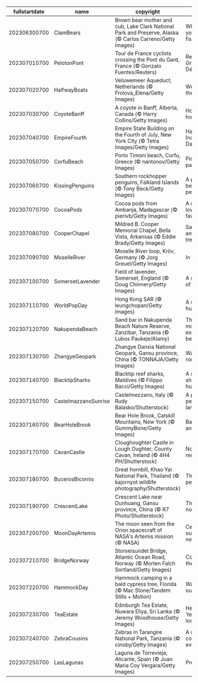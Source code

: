 |fullstartdate|name|copyright|title|image|
|--|--|--|--|--|
202306300700|ClamBears|Brown bear mother and cub, Lake Clark National Park and Preserve, Alaska (© Carlos Carreno/Getty Images)|Where did you drop the fish, son?|![](/en-US/2023/07/202306300700ClamBears.jpg)|
202307010700|PelotonPont|Tour de France cyclists crossing the Pont du Gard, France (© Gonzalo Fuentes/Reuters)|Ready for the Grand Départ?|![](/en-US/2023/07/202307010700PelotonPont.jpg)|
202307020700|HalfwayBoats|Veluwemeer Aqueduct, Netherlands (© Frolova_Elena/Getty Images)|We're halfway there|![](/en-US/2023/07/202307020700HalfwayBoats.jpg)|
202307030700|CoyoteBanff|A coyote in Banff, Alberta, Canada (© Harry Collins/Getty Images)|Hot enough to howl|![](/en-US/2023/07/202307030700CoyoteBanff.jpg)|
202307040700|EmpireFourth|Empire State Building on the Fourth of July, New York City (© Tetra Images/Getty Images)|Happy Independence Day!|![](/en-US/2023/07/202307040700EmpireFourth.jpg)|
202307050700|CorfuBeach|Porto Timoni beach, Corfu, Greece (© nantonov/Getty Images)|Pick your paradise|![](/en-US/2023/07/202307050700CorfuBeach.jpg)|
202307060700|KissingPenguins|Southern rockhopper penguins, Falkland Islands (© Tony Beck/Getty Images)|A peck between penguins|![](/en-US/2023/07/202307060700KissingPenguins.jpg)|
202307070700|CocoaPods|Cocoa pods from Ambanja, Madagascar (© pierivb/Getty Images)|A chocolate lover's favorite fruit|![](/en-US/2023/07/202307070700CocoaPods.jpg)|
202307080700|CooperChapel|Mildred B. Cooper Memorial Chapel, Bella Vista, Arkansas (© Eddie Brady/Getty Images)|Sanctuary among the trees|![](/en-US/2023/07/202307080700CooperChapel.jpg)|
202307090700|MoselleRiver|Moselle River loop, Kröv, Germany (© Jorg Greuel/Getty Images)|In the loop|![](/en-US/2023/07/202307090700MoselleRiver.jpg)|
202307100700|SomersetLavender|Field of lavender, Somerset, England (© Doug Chinnery/Getty Images)|A scented sea of purple|![](/en-US/2023/07/202307100700SomersetLavender.jpg)|
202307110700|WorldPopDay|Hong Kong SAR (© leungchopan/Getty Images)|A sea of humanity|![](/en-US/2023/07/202307110700WorldPopDay.jpg)|
202307120700|NakupendaBeach|Sand bar in Nakupenda Beach Nature Reserve, Zanzibar, Tanzania  (© Lubos Paukeje/Alamy)|The world's most exclusive beach?|![](/en-US/2023/07/202307120700NakupendaBeach.jpg)|
202307130700|ZhangyeGeopark|Zhangye Danxia National Geopark, Gansu province, China (© TONNAJA/Getty Images)|Walking a rocky rainbow|![](/en-US/2023/07/202307130700ZhangyeGeopark.jpg)|
202307140700|BlacktipSharks|Blacktip reef sharks, Maldives (© Filippo Bacci/Getty Images)|A shiver of sharks on the hunt|![](/en-US/2023/07/202307140700BlacktipSharks.jpg)|
202307150700|CastelmazzanoSunrise|Castelmezzano, Italy (© Rudy Balasko/Shutterstock)|A postcard-perfect landscape|![](/en-US/2023/07/202307150700CastelmazzanoSunrise.jpg)|
202307160700|BearHoleBrook|Bear Hole Brook, Catskill Mountains, New York (© GummyBone/Getty Images)|Babbling on and on|![](/en-US/2023/07/202307160700BearHoleBrook.jpg)|
202307170700|CavanCastle|Cloughoughter Castle in Lough Oughter, County Cavan, Ireland (© 4H4 PH/Shutterstock)|No moat required|![](/en-US/2023/07/202307170700CavanCastle.jpg)|
202307180700|BucerosBicornis|Great hornbill, Khao Yai National Park, Thailand (© kajornyot wildlife photography/Shutterstock)|This bird is peak beak|![](/en-US/2023/07/202307180700BucerosBicornis.jpg)|
202307190700|CrescentLake|Crescent Lake near Dunhuang, Gansu province, China (© R7 Photo/Shutterstock)|This oasis is no mirage|![](/en-US/2023/07/202307190700CrescentLake.jpg)|
202307200700|MoonDayArtemis|The moon seen from the Orion spacecraft of NASA's Artemis mission (© NASA)|Celebrating our lunar neighbor|![](/en-US/2023/07/202307200700MoonDayArtemis.jpg)|
202307210700|BridgeNorway|Storseisundet Bridge, Atlantic Ocean Road, Norway (© Morten Falch Sortland/Getty Images)|Connecting the dots|![](/en-US/2023/07/202307210700BridgeNorway.jpg)|
202307220700|HammockDay|Hammock camping in a bald cypress tree, Florida (© Mac Stone/Tandem Stills + Motion)|Want to hang out?|![](/en-US/2023/07/202307220700HammockDay.jpg)|
202307230700|TeaEstate|Edinburgh Tea Estate, Nuwara Eliya, Sri Lanka (© Jeremy Woodhouse/Getty Images)|Hello, is it 'tea' you’re looking for?|![](/en-US/2023/07/202307230700TeaEstate.jpg)|
202307240700|ZebraCousins|Zebras in Tarangire National Park, Tanzania (© cinoby/Getty Images)|A day for cousins of every stripe|![](/en-US/2023/07/202307240700ZebraCousins.jpg)|
202307250700|LasLagunas|Laguna de Torrevieja, Alicante, Spain (© Juan Maria Coy Vergara/Getty Images)|Pretty in pink|![](/en-US/2023/07/202307250700LasLagunas.jpg)|
